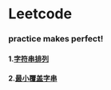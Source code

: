 # Leetcode
### practice makes perfect!

#### 1.[字符串排列](https://github.com/djh-sudo/Leetcode/blob/main/567.md)
#### 2.[最小覆盖字串](https://github.com/djh-sudo/Leetcode/blob/main/76.md)
